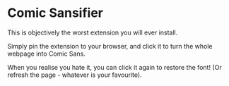 # Comic Sansifier

This is objectively the worst extension you will ever install.

Simply pin the extension to your browser, and click it to turn the whole webpage into Comic Sans.

When you realise you hate it, you can click it again to restore the font! (Or refresh the page - whatever is your favourite).
